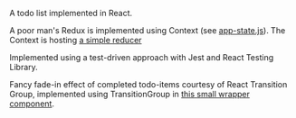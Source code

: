 A todo list implemented in React.

A poor man's Redux is implemented using Context (see [app-state.js](https://github.com/knordkvist/react-todo-hooks-context/blob/master/src/context/app-state.js)).
The Context is hosting [a simple reducer](https://github.com/knordkvist/react-todo-hooks-context/blob/master/src/context/app-reducer.js)

Implemented using a test-driven approach with Jest and React Testing Library.

Fancy fade-in effect of completed todo-items courtesy of React Transition Group, implemented using TransitionGroup in [this small wrapper component](https://github.com/knordkvist/react-todo-hooks-context/blob/master/src/components/CompletedItems.js#L43-L51).
